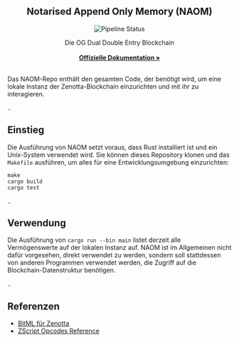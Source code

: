 <div align="center">
  <!-- <a>
    <img src="https://github.com/Zenotta/ZenottaJS/blob/develop/assets/hero.svg" alt="Logo" style="width: 350px">
  </a> -->

  <h2 align="center">Notarised Append Only Memory (NAOM)</h2>

  <div>
  <img src="https://img.shields.io/github/actions/workflow/status/Zenotta/NAOM/rust.yml" alt="Pipeline Status" style="display:inline-block"/>
  </div>

  <p align="center">
    Die OG Dual Double Entry Blockchain
    <br />
    <br />
    <a href="https://zenotta.io"><strong>Offizielle Dokumentation »</strong></a>
    <br />
    <br />
  </p>
</div>

Das NAOM-Repo enthält den gesamten Code, der benötigt wird, um eine lokale Instanz der Zenotta-Blockchain einzurichten und mit ihr zu interagieren.

..

## Einstieg

Die Ausführung von NAOM setzt voraus, dass Rust installiert ist und ein Unix-System verwendet wird. Sie können dieses Repository klonen und das `Makefile` ausführen, um alles für eine Entwicklungsumgebung einzurichten:

```
make
cargo build
cargo test
```

..

## Verwendung

Die Ausführung von `cargo run --bin main` listet derzeit alle Vermögenswerte auf der lokalen Instanz auf. NAOM ist im Allgemeinen nicht dafür vorgesehen, direkt verwendet zu werden, sondern soll stattdessen von anderen Programmen verwendet werden, die Zugriff auf die Blockchain-Datenstruktur benötigen.

..

## Referenzen

- [BitML für Zenotta](https://github.com/Zenotta/NAOM/blob/main/docs/BitML_for_Zenotta.pdf)
- [ZScript Opcodes Reference](https://github.com/Zenotta/NAOM/blob/main/docs/ZScript_Opcodes_Reference.pdf)